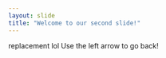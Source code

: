 ```yaml
---
layout: slide
title: "Welcome to our second slide!"
---
```

replacement lol
Use the left arrow to go back!